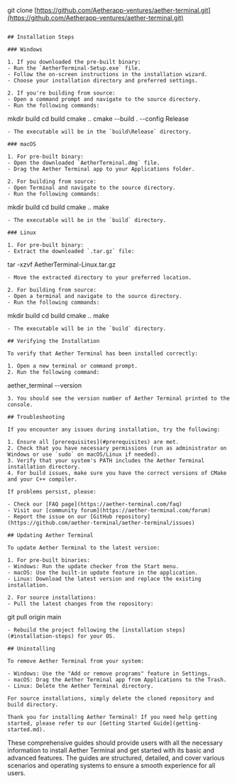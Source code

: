 git clone [https://github.com/Aetherapp-ventures/aether-terminal.git](https://github.com/Aetherapp-ventures/aether-terminal.git)

```plaintext

## Installation Steps

### Windows

1. If you downloaded the pre-built binary:
- Run the `AetherTerminal-Setup.exe` file.
- Follow the on-screen instructions in the installation wizard.
- Choose your installation directory and preferred settings.

2. If you're building from source:
- Open a command prompt and navigate to the source directory.
- Run the following commands:
  ```
  mkdir build
  cd build
  cmake ..
  cmake --build . --config Release
  ```
- The executable will be in the `build\Release` directory.

### macOS

1. For pre-built binary:
- Open the downloaded `AetherTerminal.dmg` file.
- Drag the Aether Terminal app to your Applications folder.

2. For building from source:
- Open Terminal and navigate to the source directory.
- Run the following commands:
  ```
  mkdir build
  cd build
  cmake ..
  make
  ```
- The executable will be in the `build` directory.

### Linux

1. For pre-built binary:
- Extract the downloaded `.tar.gz` file:
  ```
  tar -xzvf AetherTerminal-Linux.tar.gz
  ```
- Move the extracted directory to your preferred location.

2. For building from source:
- Open a terminal and navigate to the source directory.
- Run the following commands:
  ```
  mkdir build
  cd build
  cmake ..
  make
  ```
- The executable will be in the `build` directory.

## Verifying the Installation

To verify that Aether Terminal has been installed correctly:

1. Open a new terminal or command prompt.
2. Run the following command:
```

aether_terminal --version

```plaintext
3. You should see the version number of Aether Terminal printed to the console.

## Troubleshooting

If you encounter any issues during installation, try the following:

1. Ensure all [prerequisites](#prerequisites) are met.
2. Check that you have necessary permissions (run as administrator on Windows or use `sudo` on macOS/Linux if needed).
3. Verify that your system's PATH includes the Aether Terminal installation directory.
4. For build issues, make sure you have the correct versions of CMake and your C++ compiler.

If problems persist, please:

- Check our [FAQ page](https://aether-terminal.com/faq)
- Visit our [community forum](https://aether-terminal.com/forum)
- Report the issue on our [GitHub repository](https://github.com/aether-terminal/aether-terminal/issues)

## Updating Aether Terminal

To update Aether Terminal to the latest version:

1. For pre-built binaries:
- Windows: Run the update checker from the Start menu.
- macOS: Use the built-in update feature in the application.
- Linux: Download the latest version and replace the existing installation.

2. For source installations:
- Pull the latest changes from the repository:
  ```
  git pull origin main
  ```
- Rebuild the project following the [installation steps](#installation-steps) for your OS.

## Uninstalling

To remove Aether Terminal from your system:

- Windows: Use the "Add or remove programs" feature in Settings.
- macOS: Drag the Aether Terminal app from Applications to the Trash.
- Linux: Delete the Aether Terminal directory.

For source installations, simply delete the cloned repository and build directory.

Thank you for installing Aether Terminal! If you need help getting started, please refer to our [Getting Started Guide](getting-started.md).
```

These comprehensive guides should provide users with all the necessary information to install Aether Terminal and get started with its basic and advanced features. The guides are structured, detailed, and cover various scenarios and operating systems to ensure a smooth experience for all users.